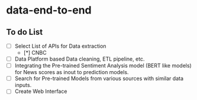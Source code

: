 # data-end-to-end

## To do List
- [ ] Select List of APIs for Data extraction
  - [*] CNBC 
- [ ] Data Platform based Data cleaning, ETL pipeline, etc.
- [ ] Integrating the Pre-trained Sentiment Analysis model (BERT like models) for News scores as inout to prediction models.
- [ ] Search for Pre-trained Models from various sources with similar data inputs.
- [ ] Create Web Interface
